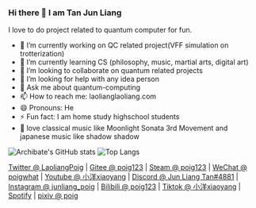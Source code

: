 ### Hi there 👋 I am Tan Jun Liang

I love to do project related to quantum computer for fun.

- 🔭 I’m currently working on QC related project(VFF simulation on trotterization)
- 🌱 I’m currently learning CS (philosophy, music, martial arts, digital art)
- 👯 I’m looking to collaborate on quantum related projects
- 🤔 I’m looking for help with any idea person
- 💬 Ask me about quantum-computing
- 📫 How to reach me: laolianglaoliang.com 
- 😄 Pronouns: He
- ⚡ Fun fact: I am home study highschool students
- 🎵 love classical music like Moonlight Sonata 3rd Movement and japanese music like shadow shadow

![Archibate's GitHub stats](https://github-readme-stats.vercel.app/api?username=poig&count_private=true&theme=dark)
![Top Langs](https://github-readme-stats.vercel.app/api/top-langs?username=poig&layout=compact&count_private=true&theme=dark)

[Twitter @ LaoliangPoig](https://twitter.com/LaoliangPoig) | [Gitee @ poig123](https://gitee.com/poig123) | [Steam @ poig123](https://steamcommunity.com/id/poig123) | [WeChat @ poigwhat](/) | [Youtube @ 小洋xiaoyang](https://www.youtube.com/channel/UC6B7MD5FaH1AYeuURroJFEA) | [Discord @ Jun Liang Tan#4881](/) | [Instagram @ junliang_poig](https://instagram.com/junliang_poig/) | [Bilibili @ poig123](https://space.bilibili.com/88057915) | [Tiktok @ 小洋xiaoyang](https://tiktok.com/@MS4wLjABAAAA_29sVYl5CK7GIkqJoaY3q5AtLhRGE82sjuFMcS5jINoHNMwrdVXDPlfIxqdvLus5) | [Spotify](https://open.spotify.com/user/22zetopigavrseooipwt5bygy?si=3ffe613af242469f) | [pixiv @ poig](https://www.pixiv.net/en/users/65126909)
<!--
**poig/poig** is a ✨ _special_ ✨ repository because its `README.md` (this file) appears on your GitHub profile.

Here are some ideas to get you started:

- 🔭 I’m currently working on ...
- 🌱 I’m currently learning ...
- 👯 I’m looking to collaborate on ...
- 🤔 I’m looking for help with ...
- 💬 Ask me about ...
- 📫 How to reach me: ...
- 😄 Pronouns: ...
- ⚡ Fun fact: ...
-->
